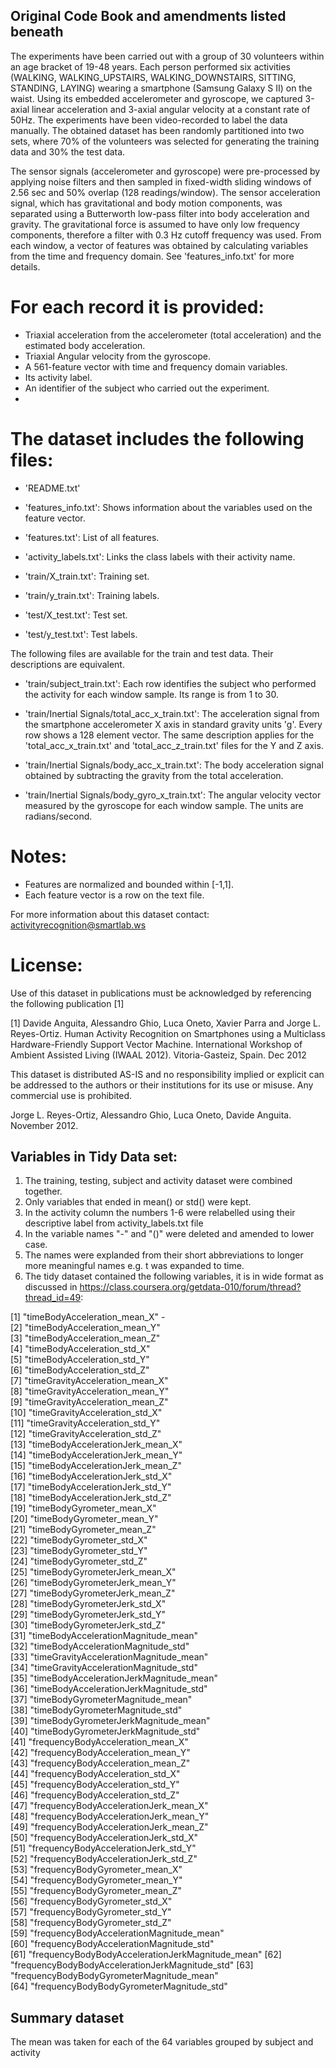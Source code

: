 ## Original Code Book and amendments listed beneath

The experiments have been carried out with a group of 30 volunteers within an age bracket of 19-48 years. Each person performed six activities (WALKING, WALKING_UPSTAIRS, WALKING_DOWNSTAIRS, SITTING, STANDING, LAYING) wearing a smartphone (Samsung Galaxy S II) on the waist. Using its embedded accelerometer and gyroscope, we captured 3-axial linear acceleration and 3-axial angular velocity at a constant rate of 50Hz. The experiments have been video-recorded to label the data manually. The obtained dataset has been randomly partitioned into two sets, where 70% of the volunteers was selected for generating the training data and 30% the test data. 

The sensor signals (accelerometer and gyroscope) were pre-processed by applying noise filters and then sampled in fixed-width sliding windows of 2.56 sec and 50% overlap (128 readings/window). The sensor acceleration signal, which has gravitational and body motion components, was separated using a Butterworth low-pass filter into body acceleration and gravity. The gravitational force is assumed to have only low frequency components, therefore a filter with 0.3 Hz cutoff frequency was used. From each window, a vector of features was obtained by calculating variables from the time and frequency domain. See 'features_info.txt' for more details. 

For each record it is provided:
======================================

- Triaxial acceleration from the accelerometer (total acceleration) and the estimated body acceleration.
- Triaxial Angular velocity from the gyroscope. 
- A 561-feature vector with time and frequency domain variables. 
- Its activity label. 
- An identifier of the subject who carried out the experiment.
- 
The dataset includes the following files:
=========================================

- 'README.txt'

- 'features_info.txt': Shows information about the variables used on the feature vector.

- 'features.txt': List of all features.

- 'activity_labels.txt': Links the class labels with their activity name.

- 'train/X_train.txt': Training set.

- 'train/y_train.txt': Training labels.

- 'test/X_test.txt': Test set.

- 'test/y_test.txt': Test labels.

The following files are available for the train and test data. Their descriptions are equivalent. 

- 'train/subject_train.txt': Each row identifies the subject who performed the activity for each window sample. Its range is from 1 to 30. 

- 'train/Inertial Signals/total_acc_x_train.txt': The acceleration signal from the smartphone accelerometer X axis in standard gravity units 'g'. Every row shows a 128 element vector. The same description applies for the 'total_acc_x_train.txt' and 'total_acc_z_train.txt' files for the Y and Z axis. 

- 'train/Inertial Signals/body_acc_x_train.txt': The body acceleration signal obtained by subtracting the gravity from the total acceleration. 

- 'train/Inertial Signals/body_gyro_x_train.txt': The angular velocity vector measured by the gyroscope for each window sample. The units are radians/second. 

Notes: 
======
- Features are normalized and bounded within [-1,1].
- Each feature vector is a row on the text file.

For more information about this dataset contact: activityrecognition@smartlab.ws

License:
========
Use of this dataset in publications must be acknowledged by referencing the following publication [1] 

[1] Davide Anguita, Alessandro Ghio, Luca Oneto, Xavier Parra and Jorge L. Reyes-Ortiz. Human Activity Recognition on Smartphones using a Multiclass Hardware-Friendly Support Vector Machine. International Workshop of Ambient Assisted Living (IWAAL 2012). Vitoria-Gasteiz, Spain. Dec 2012

This dataset is distributed AS-IS and no responsibility implied or explicit can be addressed to the authors or their institutions for its use or misuse. Any commercial use is prohibited.

Jorge L. Reyes-Ortiz, Alessandro Ghio, Luca Oneto, Davide Anguita. November 2012.

## Variables in Tidy Data set:

1. The training, testing, subject and activity dataset were combined together. 
2. Only variables that ended in mean() or std() were kept.
3. In the activity column the numbers 1-6 were relabelled using their descriptive label from activity_labels.txt file
4. In the variable names "-" and "()" were deleted and amended to lower case.
5. The names were explanded from their short abbreviations to longer more meaningful names e.g. t was expanded to time.
6. The tidy dataset contained the following variables, it is in wide format as discussed in https://class.coursera.org/getdata-010/forum/thread?thread_id=49:

 [1] "timeBodyAcceleration_mean_X" -                     
 [2] "timeBodyAcceleration_mean_Y"                    
 [3] "timeBodyAcceleration_mean_Z"                    
 [4] "timeBodyAcceleration_std_X"                     
 [5] "timeBodyAcceleration_std_Y"                     
 [6] "timeBodyAcceleration_std_Z"                     
 [7] "timeGravityAcceleration_mean_X"                 
 [8] "timeGravityAcceleration_mean_Y"                 
 [9] "timeGravityAcceleration_mean_Z"                 
[10] "timeGravityAcceleration_std_X"                  
[11] "timeGravityAcceleration_std_Y"                  
[12] "timeGravityAcceleration_std_Z"                  
[13] "timeBodyAccelerationJerk_mean_X"                
[14] "timeBodyAccelerationJerk_mean_Y"                
[15] "timeBodyAccelerationJerk_mean_Z"                
[16] "timeBodyAccelerationJerk_std_X"                 
[17] "timeBodyAccelerationJerk_std_Y"                 
[18] "timeBodyAccelerationJerk_std_Z"                 
[19] "timeBodyGyrometer_mean_X"                       
[20] "timeBodyGyrometer_mean_Y"                       
[21] "timeBodyGyrometer_mean_Z"                       
[22] "timeBodyGyrometer_std_X"                        
[23] "timeBodyGyrometer_std_Y"                        
[24] "timeBodyGyrometer_std_Z"                        
[25] "timeBodyGyrometerJerk_mean_X"                   
[26] "timeBodyGyrometerJerk_mean_Y"                   
[27] "timeBodyGyrometerJerk_mean_Z"                   
[28] "timeBodyGyrometerJerk_std_X"                    
[29] "timeBodyGyrometerJerk_std_Y"                    
[30] "timeBodyGyrometerJerk_std_Z"                    
[31] "timeBodyAccelerationMagnitude_mean"             
[32] "timeBodyAccelerationMagnitude_std"              
[33] "timeGravityAccelerationMagnitude_mean"          
[34] "timeGravityAccelerationMagnitude_std"           
[35] "timeBodyAccelerationJerkMagnitude_mean"         
[36] "timeBodyAccelerationJerkMagnitude_std"          
[37] "timeBodyGyrometerMagnitude_mean"                
[38] "timeBodyGyrometerMagnitude_std"                 
[39] "timeBodyGyrometerJerkMagnitude_mean"            
[40] "timeBodyGyrometerJerkMagnitude_std"       
[41] "frequencyBodyAcceleration_mean_X"               
[42] "frequencyBodyAcceleration_mean_Y"               
[43] "frequencyBodyAcceleration_mean_Z"               
[44] "frequencyBodyAcceleration_std_X"                
[45] "frequencyBodyAcceleration_std_Y"                
[46] "frequencyBodyAcceleration_std_Z"                
[47] "frequencyBodyAccelerationJerk_mean_X"           
[48] "frequencyBodyAccelerationJerk_mean_Y"           
[49] "frequencyBodyAccelerationJerk_mean_Z"           
[50] "frequencyBodyAccelerationJerk_std_X"            
[51] "frequencyBodyAccelerationJerk_std_Y"            
[52] "frequencyBodyAccelerationJerk_std_Z"            
[53] "frequencyBodyGyrometer_mean_X"                  
[54] "frequencyBodyGyrometer_mean_Y"                  
[55] "frequencyBodyGyrometer_mean_Z"                  
[56] "frequencyBodyGyrometer_std_X"                   
[57] "frequencyBodyGyrometer_std_Y"                   
[58] "frequencyBodyGyrometer_std_Z"                   
[59] "frequencyBodyAccelerationMagnitude_mean"        
[60] "frequencyBodyAccelerationMagnitude_std"         
[61] "frequencyBodyBodyAccelerationJerkMagnitude_mean"
[62] "frequencyBodyBodyAccelerationJerkMagnitude_std" 
[63] "frequencyBodyBodyGyrometerMagnitude_mean"       
[64] "frequencyBodyBodyGyrometerMagnitude_std"  

## Summary dataset

The mean was taken for each of the 64 variables grouped by subject and activity
